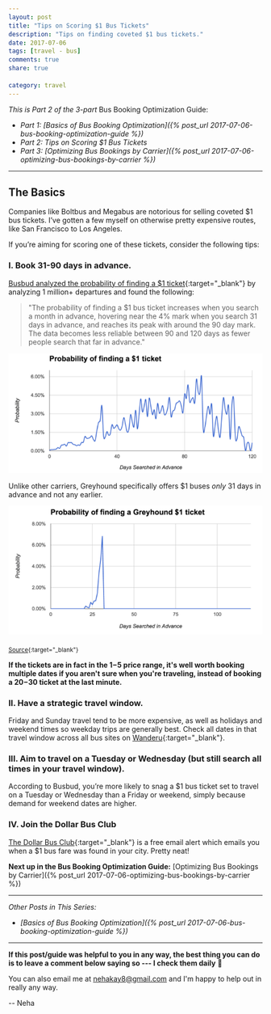 ```yaml
---
layout: post
title: "Tips on Scoring $1 Bus Tickets"
description: "Tips on finding coveted $1 bus tickets."
date: 2017-07-06
tags: [travel - bus]
comments: true
share: true

category: travel
---
```


_This is Part 2 of the 3-part_ Bus Booking Optimization Guide:

* _Part 1: [Basics of Bus Booking Optimization]({% post_url 2017-07-06-bus-booking-optimization-guide %})_
* _Part 2: Tips on Scoring $1 Bus Tickets_
* _Part 3: [Optimizing Bus Bookings by Carrier]({% post_url 2017-07-06-optimizing-bus-bookings-by-carrier %})_

-------

## The Basics
Companies like Boltbus and Megabus are notorious for selling coveted $1 bus tickets. I’ve gotten a few myself on otherwise pretty expensive routes, like San Francisco to Los Angeles. 

If you’re aiming for scoring one of these tickets, consider the following tips: 

### I. Book 31-90 days in advance. 

[Busbud analyzed the probability of finding a $1 ticket](https://www.busbud.com/blog/busbud-launches-the-dollar-bus-club/){:target="_blank"} by analyzing 1 million+ departures and found the following:

> "The probability of finding a $1 bus ticket increases when you search a month in advance, hovering near the 4% mark when you search 31 days in advance, and reaches its peak with around the 90 day mark. The data becomes less reliable between 90 and 120 days as fewer people search that far in advance."

<p align="center">
  <img src="/images/bus-optimization-guide/probability-1-ticket.png">
</p>

Unlike other carriers, Greyhound specifically offers $1 buses _only_ 31 days in advance and not any earlier. 

<p align="center">
  <img src="/images/bus-optimization-guide/greyhound.png">
</p>

<sub> [Source](https://www.busbud.com/blog/busbud-launches-the-dollar-bus-club/){:target="_blank"} </sub>

__If the tickets are in fact in the $1-$5 price range, it's well worth booking multiple dates if you aren't sure when you're traveling, instead of booking a $20-$30 ticket at the last minute.__

### II. Have a strategic travel window.

Friday and Sunday travel tend to be more expensive, as well as holidays and weekend times so weekday trips are generally best. Check all dates in that travel window across all bus sites on [Wanderu](www.wanderu.com){:target="_blank"}.  

### III. Aim to travel on a Tuesday or Wednesday (but still search all times in your travel window).
According to Busbud, you’re more likely to snag a $1 bus ticket set to travel on a Tuesday or Wednesday than a Friday or weekend, simply because demand for weekend dates are higher.

### IV. Join the Dollar Bus Club
[The Dollar Bus Club](https://www.busbud.com/promo-dollar-bus-club/){:target="_blank"} is a free email alert which emails you when a $1 bus fare was found in your city. Pretty neat!

__Next up in the Bus Booking Optimization Guide:__ [Optimizing Bus Bookings by Carrier]({% post_url 2017-07-06-optimizing-bus-bookings-by-carrier %})

-------

_Other Posts in This Series:_
* _[Basics of Bus Booking Optimization]({% post_url 2017-07-06-bus-booking-optimization-guide %})_

------

__If this post/guide was helpful to you in any way, the best thing you can do is to leave a comment below saying so --- I check them daily__ 🙂 

You can also email me at [nehakay8@gmail.com](mailto:nehakay8@gmail.com) and I'm happy to help out in really any way. 

-- Neha


